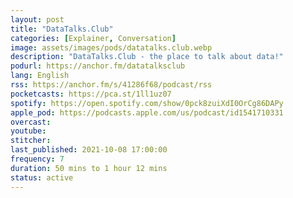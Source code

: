 ```yaml
---
layout: post
title: "DataTalks.Club"
categories: [Explainer, Conversation]
image: assets/images/pods/datatalks.club.webp
description: "DataTalks.Club - the place to talk about data!"
podurl: https://anchor.fm/datatalksclub
lang: English
rss: https://anchor.fm/s/41286f68/podcast/rss
pocketcasts: https://pca.st/1ll1uz07
spotify: https://open.spotify.com/show/0pck8zuiXdI0OrCg86DAPy
apple_pod: https://podcasts.apple.com/us/podcast/id1541710331
overcast:
youtube:
stitcher:
last_published: 2021-10-08 17:00:00
frequency: 7
duration: 50 mins to 1 hour 12 mins
status: active
---
```

